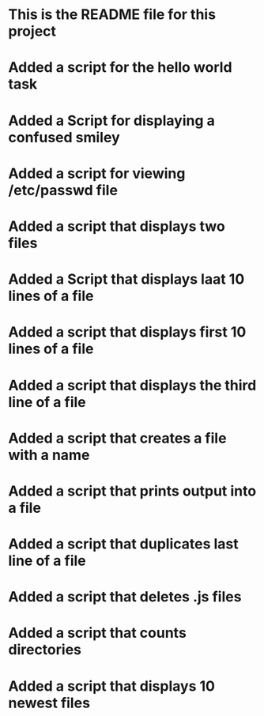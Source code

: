 # This is the README file for this project
# Added a script for the hello world task
# Added a Script for displaying a confused smiley
# Added a script for viewing /etc/passwd file
# Added a script that displays two files
# Added a Script that displays laat 10 lines of a file
# Added a script that displays first 10 lines of a file
# Added a script that displays the third line of a file
# Added a script that creates a file with a name
# Added a script that prints output into a file
# Added a script that duplicates last line of a file
# Added a script that deletes .js files
# Added a script that counts directories
# Added a script that displays 10 newest files
